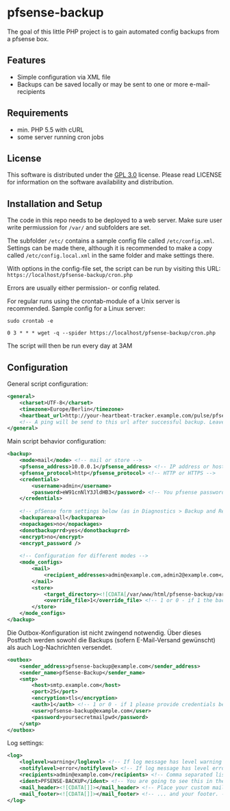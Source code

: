# pfsense-backup

The goal of this little PHP project is to gain automated config backups from a pfsense box.

## Features

- Simple configuration via XML file
- Backups can be saved locally or may be sent to one or more e-mail-recipients

## Requirements
- min. PHP 5.5 with cURL
- some server running cron jobs

## License

This software is distributed under the [GPL 3.0](http://www.gnu.org/licenses/gpl-3.0.html) license. Please read LICENSE for information on the software availability and distribution.

## Installation and Setup

The code in this repo needs to be deployed to a web server. Make sure user write permiussion for `/var/` and subfolders are set.

The subfolder `/etc/` contains a sample config file called `/etc/config.xml`. Settings can be made there, although it is recommended to make a copy called `/etc/config.local.xml` in the same folder and make settings there.

With options in the config-file set, the script can be run by visiting this URL:
`https://localhost/pfsense-backup/cron.php`

Errors are usually either permission- or config related.

For regular runs using the crontab-module of a Unix server is recommended. Sample config for a Linux server:

`sudo crontab -e`

`0 3 * * * wget -q --spider https://localhost/pfsense-backup/cron.php`

The script will then be run every day at 3AM

## Configuration

General script configuration:
```xml
<general>
    <charset>UTF-8</charset>
    <timezone>Europe/Berlin</timezone>
    <heartbeat_url>http://your-heartbeat-tracker.example.com/pulse/pfsense-backup</heartbeat_url>
    <!-- A ping will be send to this url after successful backup. Leave empty if you like. -->
</general>
```

Main script behavior configuration:
```xml
<backup>
    <mode>mail</mode> <!-- mail or store -->
    <pfsense_address>10.0.0.1</pfsense_address> <!-- IP address or hostname -->
    <pfsense_protocol>http</pfsense_protocol> <!-- HTTP or HTTPS -->
    <credentials>
        <username>admin</username>
        <password>eW91cnNlY3JldHB3</password> <!-- You pfsense password BASE64 encoded -->
    </credentials>
    
    <!-- pfSense form settings below (as in Diagnostics > Backup and Restore -->
    <backuparea>all</backuparea>
    <nopackages>no</nopackages>
    <donotbackuprrd>yes</donotbackuprrd>
    <encrypt>no</encrypt>
    <encrypt_password />
    
    <!-- Configuration for different modes -->
    <mode_configs>
        <mail>
            <recipient_addresses>admin@example.com,admin2@example.com</recipient_addresses> <!-- Comma separated list of mail recipients -->
        </mail>
        <store>
            <target_directory><![CDATA[/var/www/html/pfsense-backup/var/backups/]]></target_directory> <!-- Please use an absolute path here if possible -->
            <override_file>1</override_file> <!-- 1 or 0 - if 1 the backup file will be overwritten with each script execution -->
        </store>
    </mode_configs>
</backup>
```

Die Outbox-Konfiguration ist nicht zwingend notwendig. Über dieses Postfach werden sowohl die Backups (sofern E-Mail-Versand gewünscht) als auch Log-Nachrichten versendet.
```xml
<outbox>
    <sender_address>pfsense-backup@example.com</sender_address>
    <sender_name>pfSense-Backup</sender_name>
    <smtp>
        <host>smtp.example.com</host>
        <port>25</port>
        <encryption>tls</encryption>
        <auth>1</auth> <!-- 1 or 0 - if 1 please provide credentials below -->
        <user>pfsense-backup@example.com</user>
        <password>yoursecretmailpwd</password>
    </smtp>
</outbox>
```

Log settings:
```xml
<log>
    <loglevel>warning</loglevel> <!-- If log message has level warning or error, it will be logged in a file -->
    <notifylevel>error</notifylevel> <!-- If log message has level error, an email will be sent -->
    <recipients>admin@example.com</recipients> <!-- Comma separated list of mail recipients -->
    <ident>PFSENSE-BACKUP</ident> <!-- You are going to see this in the mail subjects as a prefix in brackets -->
    <mail_header><![CDATA[]]></mail_header> <!-- Place your custom mail templates header here. -->
    <mail_footer><![CDATA[]]></mail_footer> <!-- ... and your footer. -->
</log>
```

